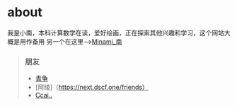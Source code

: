# about
我是小南，本科计算数学在读，爱好绘画，正在探索其他兴趣和学习，这个网站大概是用作备用
另一个在这里-->[Minami_南](www.xnmoe.com)



> ### 朋友
> - [青争](https://moeleak.github.io)
> - [阿绫]（https://next.dscf.one/friends）
> - [Ccai..](https://blog.dextercai.com/links.html)